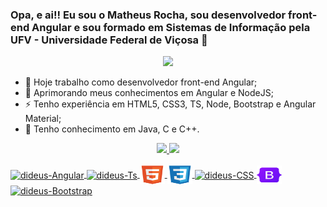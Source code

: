 ### Opa, e ai!! Eu sou o Matheus Rocha, sou desenvolvedor front-end Angular e sou formado em Sistemas de Informação pela UFV - Universidade Federal de Viçosa 👋

<div align="center">
  <a href="https://www.linkedin.com/in/matheus-de-deus/" target="_blank"><img src="https://img.shields.io/badge/-LinkedIn-%230077B5?style=for-the-badge&logo=linkedin&logoColor=white" target="_blank"></a> 
</div>

- 🔭 Hoje trabalho como desenvolvedor front-end Angular;
- 🌱 Aprimorando meus conhecimentos em Angular e NodeJS;
- ⚡ Tenho experiência em HTML5, CSS3, TS, Node, Bootstrap e Angular Material;
- 💬 Tenho conhecimento em Java, C e C++.

<div align="center">
  <a href="https://github.com/dideusmatheus">
  <img height="180em" src="https://github-readme-stats.vercel.app/api?username=dideusmatheus&show_icons=true&theme=dracula&include_all_commits=true&count_private=true"/>
  <img height="180em" src="https://github-readme-stats.vercel.app/api/top-langs/?username=dideusmatheus&layout=compact&langs_count=7&theme=dracula"/>
</div>

<div style="display: inline_block"><br>
  <img align="center" alt="dideus-Angular" height="30" width="40" src="https://cdn.jsdelivr.net/gh/devicons/devicon/icons/angularjs/angularjs-plain.svg"> 
  <img align="center" alt="dideus-Ts" height="30" width="40" src="https://cdn.jsdelivr.net/gh/devicons/devicon/icons/typescript/typescript-plain.svg"> 
  <img align="center" alt="dideus-HTML" height="30" width="40" src="https://raw.githubusercontent.com/devicons/devicon/master/icons/html5/html5-original.svg">
  <img align="center" alt="dideus-CSS" height="30" width="40" src="https://raw.githubusercontent.com/devicons/devicon/master/icons/css3/css3-original.svg">
  <img align="center" alt="dideus-CSS" height="30" width="40" src="https://cdn.jsdelivr.net/gh/devicons/devicon/icons/nodejs/nodejs-original.svg">
  <img align="center" alt="dideus-Bootstrap" height="30" width="40" src="https://raw.githubusercontent.com/devicons/devicon/master/icons/bootstrap/bootstrap-original.svg"> 
  <img align="center" alt="dideus-Bootstrap" height="30" width="40" src="https://cdn.jsdelivr.net/gh/devicons/devicon/icons/azure/azure-original.svg"> 

</div>
